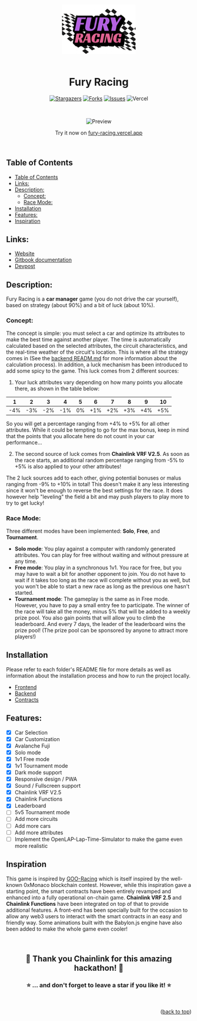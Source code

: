 <div align="center">

<img src="./frontend/public/img/Fury_Racing_logo_HD.png" width="200" alt="Fury Racing logo" />
<br><br>

<h1><strong> Fury Racing </strong></h1>

[![Stargazers](https://img.shields.io/github/stars/Pedrojok01/fury-racing)](https://github.com/Pedrojok01/fury-racing/stargazers)
[![Forks](https://img.shields.io/github/forks/Pedrojok01/fury-racing)](https://github.com/Pedrojok01/fury-racing/issues)
[![Issues](https://img.shields.io/github/issues/Pedrojok01/fury-racing)](https://github.com/Pedrojok01/fury-racing/issues)
![Vercel](https://img.shields.io/github/deployments/Pedrojok01/fury-racing/production?label=Vercel&logo=Vercel&logoColor=white)

<br>

![Preview](./frontend/public/img/preview.gif)

Try it now on [fury-racing.vercel.app](https://fury-racing.vercel.app/)

</div>
<br>

## Table of Contents

- [Table of Contents](#table-of-contents)
- [Links:](#links)
- [Description:](#description)
  - [Concept:](#concept)
  - [Race Mode:](#race-mode)
- [Installation](#installation)
- [Features:](#features)
- [Inspiration](#inspiration)

## Links:

- [Website](https://fury-racing.vercel.app/)
- [Gitbook documentation](https://fury-racing.gitbook.io/fury-racing)
- [Devpost](https://devpost.com/software/fury-racing)

## Description:

Fury Racing is a **car manager** game (you do not drive the car yourself), based on strategy (about 90%) and a bit of luck (about 10%).

### Concept:

The concept is simple: you must select a car and optimize its attributes to make the best time against another player. The time is automatically calculated based on the selected attributes, the circuit characteristics, and the real-time weather of the circuit's location. This is where all the strategy comes in (See the [backend READM.md](./backend/README.md) for more information about the calculation process).
In addition, a luck mechanism has been introduced to add some spicy to the game. This luck comes from 2 different sources:

1.  Your luck attributes vary depending on how many points you allocate there, as shown in the table below:

| 1   | 2   | 3   | 4   | 5   | 6   | 7   | 8   | 9   | 10  |
| --- | --- | --- | --- | --- | --- | --- | --- | --- | --- |
| -4% | -3% | -2% | -1% | 0%  | +1% | +2% | +3% | +4% | +5% |

So you will get a percentage ranging from +4% to +5% for all other attributes. While it could be tempting to go for the max bonus, keep in mind that the points that you allocate here do not count in your car performance...

2. The second source of luck comes from **Chainlink VRF V2.5**. As soon as the race starts, an additional random percentage ranging from -5% to +5% is also applied to your other attributes!

The 2 luck sources add to each other, giving potential bonuses or malus ranging from -9% to +10% in total! This doesn't make it any less interesting since it won't be enough to reverse the best settings for the race. It does however help "leveling" the field a bit and may push players to play more to try to get lucky!

### Race Mode:

Three different modes have been implemented: **Solo**, **Free**, and **Tournament**.

- **Solo mode**: You play against a computer with randomly generated attributes. You can play for free without waiting and without pressure at any time.
- **Free mode**: You play in a synchronous 1v1. You race for free, but you may have to wait a bit for another opponent to join. You do not have to wait if it takes too long as the race will complete without you as well, but you won't be able to start a new race as long as the previous one hasn't started.
- **Tournament mode**: The gameplay is the same as in Free mode. However, you have to pay a small entry fee to participate. The winner of the race will take all the money, minus 5% that will be added to a weekly prize pool. You also gain points that will allow you to climb the leaderboard. And every 7 days, the leader of the leaderboard wins the prize pool! (The prize pool can be sponsored by anyone to attract more players!)

## Installation

Please refer to each folder's README file for more details as well as information about the installation process and how to run the project locally.

- [Frontend](./frontend/README.md)
- [Backend](./backend/README.md)
- [Contracts](./contracts/README.md)

## Features:

- [x] Car Selection
- [x] Car Customization
- [x] Avalanche Fuji
- [x] Solo mode
- [x] 1v1 Free mode
- [x] 1v1 Tournament mode
- [x] Dark mode support
- [x] Responsive design / PWA
- [x] Sound / Fullscreen support
- [x] Chainlink VRF V2.5
- [x] Chainlink Functions
- [x] Leaderboard
- [ ] 5v5 Tournament mode
- [ ] Add more circuits
- [ ] Add more cars
- [ ] Add more attributes
- [ ] Implement the OpenLAP-Lap-Time-Simulator to make the game even more realistic

## Inspiration

This game is inspired by [GOO-Racing](https://github.com/cairoeth/GOO-Racing) which is itself inspired by the well-known 0xMonaco blockchain contest.
However, while this inspiration gave a starting point, the smart contracts have been entirely revamped and enhanced into a fully operational on-chain game. **Chainlink VRF 2.5** and **Chainlink Functions** have been integrated on top of that to provide additional features. A front-end has been specially built for the occasion to allow any web3 users to interact with the smart contracts in an easy and friendly way. Some animations built with the Babylon.js engine have also been added to make the whole game even cooler!

<br>

<div align="center">
<h2>🎉 Thank you Chainlink for this amazing hackathon! 🎉</h2>
<h3>⭐️ ... and don't forget to leave a star if you like it! ⭐️</h3>
</div>

<br>

<p align="right">(<a href="#top">back to top</a>)</p>
